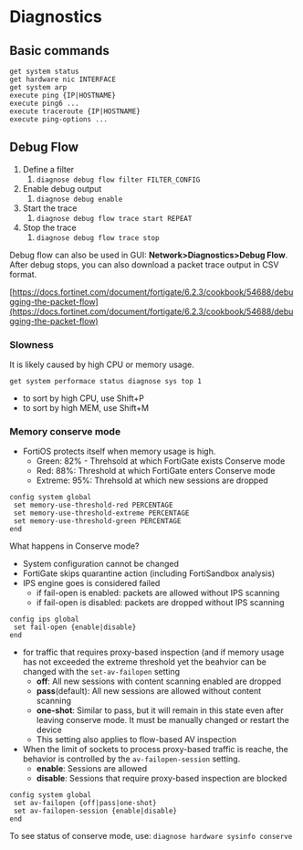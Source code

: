 # Diagnostics

## Basic commands

```
get system status 
get hardware nic INTERFACE 
get system arp
execute ping {IP|HOSTNAME}
execute ping6 ...
execute traceroute {IP|HOSTNAME}
execute ping-options ...
```

## Debug Flow

1. Define a filter
   1. `diagnose debug flow filter FILTER_CONFIG`
2. Enable debug output&#x20;
   1. `diagnose debug enable`
3. Start the trace
   1. `diagnose debug flow trace start REPEAT`
4. Stop the trace
   1. `diagnose debug flow trace stop`

Debug flow can also be used in GUI: **Network>Diagnostics>Debug Flow**. After debug stops, you can also download a packet trace output in CSV format.

[https://docs.fortinet.com/document/fortigate/6.2.3/cookbook/54688/debugging-the-packet-flow](https://docs.fortinet.com/document/fortigate/6.2.3/cookbook/54688/debugging-the-packet-flow)

### Slowness

It is likely caused by high CPU or memory usage.&#x20;

`get system performace status diagnose sys top 1`

* to sort by high CPU, use Shift+P
* to sort by high MEM, use Shift+M

### Memory conserve mode

* FortiOS protects itself when memory usage is high.
  * Green: 82% - Threhsold at which FortiGate exists Conserve mode
  * Red: 88%: Threshold at which FortiGate enters Conserve mode
  * Extreme: 95%: Threhsold at which new sessions are dropped

```
config system global
 set memory-use-threshold-red PERCENTAGE
 set memory-use-threshold-extreme PERCENTAGE
 set memory-use-threshold-green PERCENTAGE
end
```

What happens in Conserve mode?

* System configuration cannot be changed
* FortiGate skips quarantine action (including FortiSandbox analysis)
* IPS engine goes is considered failed
  * if fail-open is enabled: packets are allowed without IPS scanning&#x20;
  * if fail-open is disabled: packets are dropped without IPS scanning

```
config ips global
 set fail-open {enable|disable}
end
```

* for traffic that requires proxy-based inspection (and if memory usage has not exceeded the extreme threshold yet the beahvior can be changed with the `set-av-failopen` setting
  * **off**: All new sessions with content scanning enabled are dropped
  * **pass**(default): All new sessions are allowed without content scanning
  * **one-shot**: Similar to pass, but it will remain in this state even after leaving conserve mode. It must be manually changed or restart the device
  * This setting also applies to flow-based AV inspection
* When the limit of sockets to process proxy-based traffic is reache, the behavior is controlled by the `av-failopen-session` setting.
  * **enable**: Sessions are allowed
  * **disable**: Sessions that require proxy-based inspection are blocked

```
config system global
 set av-failopen {off|pass|one-shot}
 set av-failopen-session {enable|disable}
end
```

To see status of conserve mode, use: `diagnose hardware sysinfo conserve`
